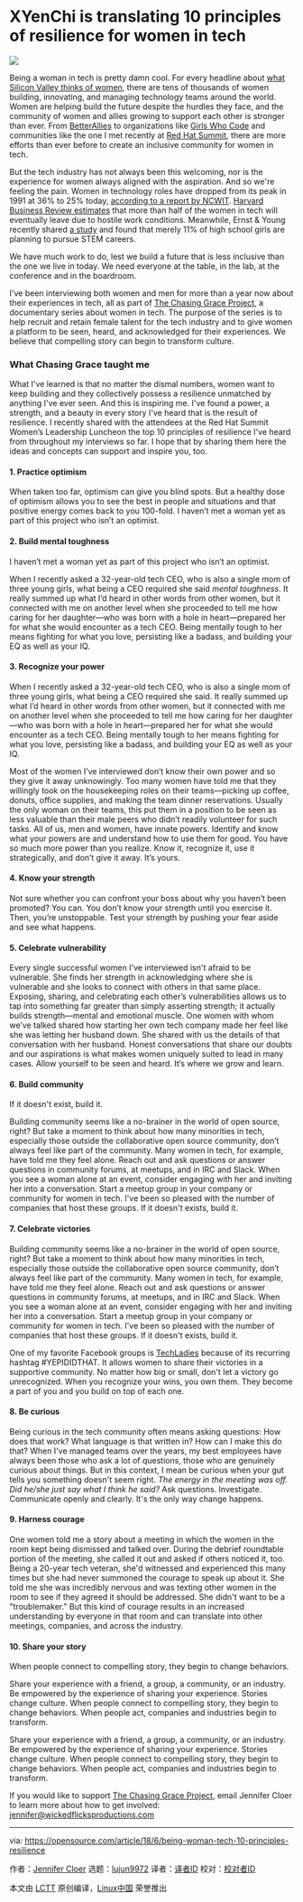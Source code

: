 XYenChi is translating
10 principles of resilience for women in tech
======

![](https://opensource.com/sites/default/files/styles/image-full-size/public/lead-images/diversity-women-meeting-team.png?itok=BdDKxT1w)

Being a woman in tech is pretty damn cool. For every headline about [what Silicon Valley thinks of women][1], there are tens of thousands of women building, innovating, and managing technology teams around the world. Women are helping build the future despite the hurdles they face, and the community of women and allies growing to support each other is stronger than ever. From [BetterAllies][2] to organizations like [Girls Who Code][3] and communities like the one I met recently at [Red Hat Summit][4], there are more efforts than ever before to create an inclusive community for women in tech.

But the tech industry has not always been this welcoming, nor is the experience for women always aligned with the aspiration. And so we're feeling the pain. Women in technology roles have dropped from its peak in 1991 at 36% to 25% today, [according to a report by NCWIT][5]. [Harvard Business Review estimates][6] that more than half of the women in tech will eventually leave due to hostile work conditions. Meanwhile, Ernst & Young recently shared [a study][7] and found that merely 11% of high school girls are planning to pursue STEM careers.

We have much work to do, lest we build a future that is less inclusive than the one we live in today. We need everyone at the table, in the lab, at the conference and in the boardroom.

I've been interviewing both women and men for more than a year now about their experiences in tech, all as part of [The Chasing Grace Project][8], a documentary series about women in tech. The purpose of the series is to help recruit and retain female talent for the tech industry and to give women a platform to be seen, heard, and acknowledged for their experiences. We believe that compelling story can begin to transform culture.

### What Chasing Grace taught me

What I've learned is that no matter the dismal numbers, women want to keep building and they collectively possess a resilience unmatched by anything I've ever seen. And this is inspiring me. I've found a power, a strength, and a beauty in every story I've heard that is the result of resilience. I recently shared with the attendees at the Red Hat Summit Women’s Leadership Luncheon the top 10 principles of resilience I've heard from throughout my interviews so far. I hope that by sharing them here the ideas and concepts can support and inspire you, too.

#### 1\. Practice optimism

When taken too far, optimism can give you blind spots. But a healthy dose of optimism allows you to see the best in people and situations and that positive energy comes back to you 100-fold. I haven’t met a woman yet as part of this project who isn’t an optimist.

#### 2\. Build mental toughness

I haven’t met a woman yet as part of this project who isn’t an optimist.

When I recently asked a 32-year-old tech CEO, who is also a single mom of three young girls, what being a CEO required she said _mental toughness_. It really summed up what I’d heard in other words from other women, but it connected with me on another level when she proceeded to tell me how caring for her daughter—who was born with a hole in heart—prepared her for what she would encounter as a tech CEO. Being mentally tough to her means fighting for what you love, persisting like a badass, and building your EQ as well as your IQ.

#### 3\. Recognize your power

When I recently asked a 32-year-old tech CEO, who is also a single mom of three young girls, what being a CEO required she said. It really summed up what I’d heard in other words from other women, but it connected with me on another level when she proceeded to tell me how caring for her daughter—who was born with a hole in heart—prepared her for what she would encounter as a tech CEO. Being mentally tough to her means fighting for what you love, persisting like a badass, and building your EQ as well as your IQ.

Most of the women I’ve interviewed don’t know their own power and so they give it away unknowingly. Too many women have told me that they willingly took on the housekeeping roles on their teams—picking up coffee, donuts, office supplies, and making the team dinner reservations. Usually the only woman on their teams, this put them in a position to be seen as less valuable than their male peers who didn’t readily volunteer for such tasks. All of us, men and women, have innate powers. Identify and know what your powers are and understand how to use them for good. You have so much more power than you realize. Know it, recognize it, use it strategically, and don’t give it away. It’s yours.

#### 4\. Know your strength

Not sure whether you can confront your boss about why you haven’t been promoted? You can. You don’t know your strength until you exercise it. Then, you’re unstoppable. Test your strength by pushing your fear aside and see what happens.

#### 5\. Celebrate vulnerability

Every single successful women I've interviewed isn't afraid to be vulnerable. She finds her strength in acknowledging where she is vulnerable and she looks to connect with others in that same place. Exposing, sharing, and celebrating each other’s vulnerabilities allows us to tap into something far greater than simply asserting strength; it actually builds strength—mental and emotional muscle. One women with whom we’ve talked shared how starting her own tech company made her feel like she was letting her husband down. She shared with us the details of that conversation with her husband. Honest conversations that share our doubts and our aspirations is what makes women uniquely suited to lead in many cases. Allow yourself to be seen and heard. It’s where we grow and learn.

#### 6\. Build community

If it doesn't exist, build it.

Building community seems like a no-brainer in the world of open source, right? But take a moment to think about how many minorities in tech, especially those outside the collaborative open source community, don’t always feel like part of the community. Many women in tech, for example, have told me they feel alone. Reach out and ask questions or answer questions in community forums, at meetups, and in IRC and Slack. When you see a woman alone at an event, consider engaging with her and inviting her into a conversation. Start a meetup group in your company or community for women in tech. I've been so pleased with the number of companies that host these groups. If it doesn't exists, build it.

#### 7\. Celebrate victories

Building community seems like a no-brainer in the world of open source, right? But take a moment to think about how many minorities in tech, especially those outside the collaborative open source community, don’t always feel like part of the community. Many women in tech, for example, have told me they feel alone. Reach out and ask questions or answer questions in community forums, at meetups, and in IRC and Slack. When you see a woman alone at an event, consider engaging with her and inviting her into a conversation. Start a meetup group in your company or community for women in tech. I've been so pleased with the number of companies that host these groups. If it doesn't exists, build it.

One of my favorite Facebook groups is [TechLadies][9] because of its recurring hashtag #YEPIDIDTHAT. It allows women to share their victories in a supportive community. No matter how big or small, don't let a victory go unrecognized. When you recognize your wins, you own them. They become a part of you and you build on top of each one.

#### 8\. Be curious

Being curious in the tech community often means asking questions: How does that work? What language is that written in? How can I make this do that? When I've managed teams over the years, my best employees have always been those who ask a lot of questions, those who are genuinely curious about things. But in this context, I mean be curious when your gut tells you something doesn't seem right. _The energy in the meeting was off. Did he/she just say what I think he said?_ Ask questions. Investigate. Communicate openly and clearly. It's the only way change happens.

#### 9\. Harness courage

One women told me a story about a meeting in which the women in the room kept being dismissed and talked over. During the debrief roundtable portion of the meeting, she called it out and asked if others noticed it, too. Being a 20-year tech veteran, she'd witnessed and experienced this many times but she had never summoned the courage to speak up about it. She told me she was incredibly nervous and was texting other women in the room to see if they agreed it should be addressed. She didn't want to be a "troublemaker." But this kind of courage results in an increased understanding by everyone in that room and can translate into other meetings, companies, and across the industry.

#### 10\. Share your story

When people connect to compelling story, they begin to change behaviors.

Share your experience with a friend, a group, a community, or an industry. Be empowered by the experience of sharing your experience. Stories change culture. When people connect to compelling story, they begin to change behaviors. When people act, companies and industries begin to transform.

Share your experience with a friend, a group, a community, or an industry. Be empowered by the experience of sharing your experience. Stories change culture. When people connect to compelling story, they begin to change behaviors. When people act, companies and industries begin to transform.

If you would like to support [The Chasing Grace Project][8], email Jennifer Cloer to learn more about how to get involved: [jennifer@wickedflicksproductions.com][10]

--------------------------------------------------------------------------------

via: https://opensource.com/article/18/6/being-woman-tech-10-principles-resilience

作者：[Jennifer Cloer][a]
选题：[lujun9972](https://github.com/lujun9972)
译者：[译者ID](https://github.com/译者ID)
校对：[校对者ID](https://github.com/校对者ID)

本文由 [LCTT](https://github.com/LCTT/TranslateProject) 原创编译，[Linux中国](https://linux.cn/) 荣誉推出

[a]:https://opensource.com/users/jennifer-cloer
[1]:http://www.newsweek.com/2015/02/06/what-silicon-valley-thinks-women-302821.html%E2%80%9D
[2]:https://opensource.com/article/17/6/male-allies-tech-industry-needs-you%E2%80%9D
[3]:https://twitter.com/GirlsWhoCode%E2%80%9D
[4]:http://opensource.com/tags/red-hat-summit%E2%80%9D
[5]:https://www.ncwit.org/sites/default/files/resources/womenintech_facts_fullreport_05132016.pdf%E2%80%9D
[6]:Dhttp://www.latimes.com/business/la-fi-women-tech-20150222-story.html%E2%80%9D
[7]:http://www.ey.com/us/en/newsroom/news-releases/ey-news-new-research-reveals-the-differences-between-boys-and-girls-career-and-college-plans-and-an-ongoing-need-to-engage-girls-in-stem%E2%80%9D
[8]:https://www.chasinggracefilm.com/
[9]:https://www.facebook.com/therealTechLadies/%E2%80%9D
[10]:mailto:jennifer@wickedflicksproductions.com
